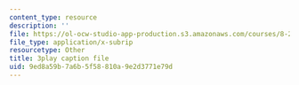 ```yaml
---
content_type: resource
description: ''
file: https://ol-ocw-studio-app-production.s3.amazonaws.com/courses/8-20-introduction-to-special-relativity-january-iap-2021/9ed8a59b7a6b5f58810a9e2d3771e79d_ijOnv0DUCPE.vtt
file_type: application/x-subrip
resourcetype: Other
title: 3play caption file
uid: 9ed8a59b-7a6b-5f58-810a-9e2d3771e79d
---
```

